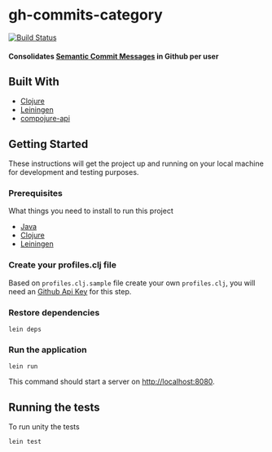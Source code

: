 # gh-commits-category

[![Build Status](https://travis-ci.com/rafaeldelboni/gh-commits-category.svg?branch=master)](https://travis-ci.com/rafaeldelboni/gh-commits-category)

#### Consolidates [Semantic Commit Messages](https://seesparkbox.com/foundry/semantic_commit_messages) in Github per user

## Built With

* [Clojure](https://clojure.org/)
* [Leiningen](https://leiningen.org/)
* [compojure-api](https://github.com/metosin/compojure-api)

## Getting Started

These instructions will get the project up and running on your local machine for development and testing purposes.

### Prerequisites

What things you need to install to run this project

* [Java](http://www.oracle.com/technetwork/pt/java/javase/downloads/jdk8-downloads-2133151.html)
* [Clojure](https://clojure.org/guides/getting_started)
* [Leiningen](https://leiningen.org/)

### Create your profiles.clj file

Based on `profiles.clj.sample` file create your own `profiles.clj`, you will need an [Github Api Key](https://help.github.com/en/articles/creating-a-personal-access-token-for-the-command-line) for this step.

### Restore dependencies
```
lein deps
```

### Run the application

```
lein run
```
This command should start a server on [http://localhost:8080](http://localhost:8080).

## Running the tests

To run unity the tests
```
lein test
```
